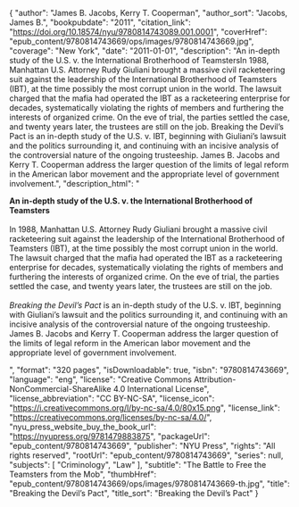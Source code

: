 {
  "author": "James B. Jacobs, Kerry T. Cooperman",
  "author_sort": "Jacobs, James B.",
  "bookpubdate": "2011",
  "citation_link": "https://doi.org/10.18574/nyu/9780814743089.001.0001",
  "coverHref": "epub_content/9780814743669/ops/images/9780814743669.jpg",
  "coverage": "New York",
  "date": "2011-01-01",
  "description": "An in-depth study of the U.S. v. the International Brotherhood of TeamstersIn 1988, Manhattan U.S. Attorney Rudy Giuliani brought a massive civil racketeering suit against the leadership of the International Brotherhood of Teamsters (IBT), at the time possibly the most corrupt union in the world. The lawsuit charged that the mafia had operated the IBT as a racketeering enterprise for decades, systematically violating the rights of members and furthering the interests of organized crime. On the eve of trial, the parties settled the case, and twenty years later, the trustees are still on the job. Breaking the Devil’s Pact is an in-depth study of the U.S. v. IBT, beginning with Giuliani’s lawsuit and the politics surrounding it, and continuing with an incisive analysis of the controversial nature of the ongoing trusteeship. James B. Jacobs and Kerry T. Cooperman address the larger question of the limits of legal reform in the American labor movement and the appropriate level of government involvement.",
  "description_html": "<p><b>An in-depth study of the U.S. v. the International Brotherhood of Teamsters</b><br><br>In 1988, Manhattan U.S. Attorney Rudy Giuliani brought a massive civil racketeering suit against the leadership of the International Brotherhood of Teamsters (IBT), at the time possibly the most corrupt union in the world. The lawsuit charged that the mafia had operated the IBT as a racketeering enterprise for decades, systematically violating the rights of members and furthering the interests of organized crime. On the eve of trial, the parties settled the case, and twenty years later, the trustees are still on the job. <br><br><i>Breaking the Devil’s Pact </i>is an in-depth study of the U.S. v. IBT, beginning with Giuliani’s lawsuit and the politics surrounding it, and continuing with an incisive analysis of the controversial nature of the ongoing trusteeship. James B. Jacobs and Kerry T. Cooperman address the larger question of the limits of legal reform in the American labor movement and the appropriate level of government involvement.</p>",
  "format": "320 pages",
  "isDownloadable": true,
  "isbn": "9780814743669",
  "language": "eng",
  "license": "Creative Commons Attribution-NonCommercial-ShareAlike 4.0 International License",
  "license_abbreviation": "CC BY-NC-SA",
  "license_icon": "https://i.creativecommons.org/l/by-nc-sa/4.0/80x15.png",
  "license_link": "https://creativecommons.org/licenses/by-nc-sa/4.0/",
  "nyu_press_website_buy_the_book_url": "https://nyupress.org/9781479883875",
  "packageUrl": "epub_content/9780814743669",
  "publisher": "NYU Press",
  "rights": "All rights reserved",
  "rootUrl": "epub_content/9780814743669",
  "series": null,
  "subjects": [
    "Criminology",
    "Law"
  ],
  "subtitle": "The Battle to Free the Teamsters from the Mob",
  "thumbHref": "epub_content/9780814743669/ops/images/9780814743669-th.jpg",
  "title": "Breaking the Devil’s Pact",
  "title_sort": "Breaking the Devil’s Pact"
}
